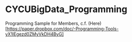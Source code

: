 # CYCUBigData_Programming
Programming Sample for Members, c.f. (Here)[https://paper.dropbox.com/doc/-Programming-Tools-yX1lEgezd0ZMyVkDH4ByG]
